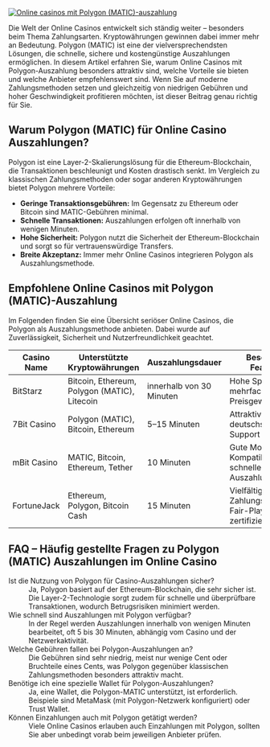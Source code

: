 [![Online casinos mit Polygon (MATIC)-auszahlung](https://123-caf.pages.dev/gitsignup.png)](https://vrmoo.ru/Bt82HjjY)

<p>Die Welt der Online Casinos entwickelt sich ständig weiter – besonders beim Thema Zahlungsarten. Kryptowährungen gewinnen dabei immer mehr an Bedeutung. Polygon (MATIC) ist eine der vielversprechendsten Lösungen, die schnelle, sichere und kostengünstige Auszahlungen ermöglichen. In diesem Artikel erfahren Sie, warum Online Casinos mit Polygon-Auszahlung besonders attraktiv sind, welche Vorteile sie bieten und welche Anbieter empfehlenswert sind. Wenn Sie auf moderne Zahlungsmethoden setzen und gleichzeitig von niedrigen Gebühren und hoher Geschwindigkeit profitieren möchten, ist dieser Beitrag genau richtig für Sie.</p>  <h2>Warum Polygon (MATIC) für Online Casino Auszahlungen?</h2> <p>Polygon ist eine Layer-2-Skalierungslösung für die Ethereum-Blockchain, die Transaktionen beschleunigt und Kosten drastisch senkt. Im Vergleich zu klassischen Zahlungsmethoden oder sogar anderen Kryptowährungen bietet Polygon mehrere Vorteile:</p> <ul> <li><strong>Geringe Transaktionsgebühren:</strong> Im Gegensatz zu Ethereum oder Bitcoin sind MATIC-Gebühren minimal.</li> <li><strong>Schnelle Transaktionen:</strong> Auszahlungen erfolgen oft innerhalb von wenigen Minuten.</li> <li><strong>Hohe Sicherheit:</strong> Polygon nutzt die Sicherheit der Ethereum-Blockchain und sorgt so für vertrauenswürdige Transfers.</li> <li><strong>Breite Akzeptanz:</strong> Immer mehr Online Casinos integrieren Polygon als Auszahlungsmethode.</li> </ul>  <h2>Empfohlene Online Casinos mit Polygon (MATIC)-Auszahlung</h2> <p>Im Folgenden finden Sie eine Übersicht seriöser Online Casinos, die Polygon als Auszahlungsmethode anbieten. Dabei wurde auf Zuverlässigkeit, Sicherheit und Nutzerfreundlichkeit geachtet.</p>  <table> <thead> <tr> <th>Casino Name</th> <th>Unterstützte Kryptowährungen</th> <th>Auszahlungsdauer</th> <th>Besondere Features</th> </tr> </thead> <tbody> <tr> <td>BitStarz</td> <td>Bitcoin, Ethereum, Polygon (MATIC), Litecoin</td> <td>innerhalb von 30 Minuten</td> <td>Hohe Spielauswahl, mehrfache Preisgewinne</td> </tr> <tr> <td>7Bit Casino</td> <td>Polygon (MATIC), Bitcoin, Ethereum</td> <td>5–15 Minuten</td> <td>Attraktive Boni, deutschsprachiger Support</td> </tr> <tr> <td>mBit Casino</td> <td>MATIC, Bitcoin, Ethereum, Tether</td> <td>10 Minuten</td> <td>Gute Mobile-Kompatibilität, schnelle Auszahlungen</td> </tr> <tr> <td>FortuneJack</td> <td>Ethereum, Polygon, Bitcoin Cash</td> <td>15 Minuten</td> <td>Vielfältige Zahlungsmethoden, Fair-Play-zertifiziert</td> </tr> </tbody> </table>  <h2>FAQ – Häufig gestellte Fragen zu Polygon (MATIC) Auszahlungen im Online Casino</h2>  <dl>   <dt>Ist die Nutzung von Polygon für Casino-Auszahlungen sicher?</dt>   <dd>Ja, Polygon basiert auf der Ethereum-Blockchain, die sehr sicher ist. Die Layer-2-Technologie sorgt zudem für schnelle und überprüfbare Transaktionen, wodurch Betrugsrisiken minimiert werden.</dd>    <dt>Wie schnell sind Auszahlungen mit Polygon verfügbar?</dt>   <dd>In der Regel werden Auszahlungen innerhalb von wenigen Minuten bearbeitet, oft 5 bis 30 Minuten, abhängig vom Casino und der Netzwerkaktivität.</dd>    <dt>Welche Gebühren fallen bei Polygon-Auszahlungen an?</dt>   <dd>Die Gebühren sind sehr niedrig, meist nur wenige Cent oder Bruchteile eines Cents, was Polygon gegenüber klassischen Zahlungsmethoden besonders attraktiv macht.</dd>    <dt>Benötige ich eine spezielle Wallet für Polygon-Auszahlungen?</dt>   <dd>Ja, eine Wallet, die Polygon-MATIC unterstützt, ist erforderlich. Beispiele sind MetaMask (mit Polygon-Netzwerk konfiguriert) oder Trust Wallet.</dd>    <dt>Können Einzahlungen auch mit Polygon getätigt werden?</dt>   <dd>Viele Online Casinos erlauben auch Einzahlungen mit Polygon, sollten Sie aber unbedingt vorab beim jeweiligen Anbieter prüfen.</dd> </dl>